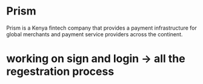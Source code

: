 # Prism
Prism is a Kenya fintech company that provides a payment infrastructure for global merchants and payment service providers across the continent.
# working on sign and login -> all the regestration process
 
